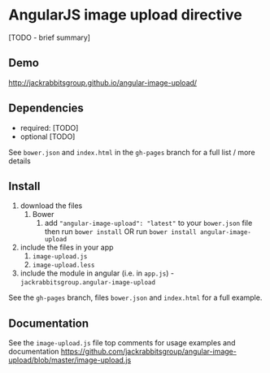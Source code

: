 # AngularJS image upload directive

[TODO - brief summary]

## Demo
http://jackrabbitsgroup.github.io/angular-image-upload/

## Dependencies
- required:
	[TODO]
- optional
	[TODO]

See `bower.json` and `index.html` in the `gh-pages` branch for a full list / more details

## Install
1. download the files
	1. Bower
		1. add `"angular-image-upload": "latest"` to your `bower.json` file then run `bower install` OR run `bower install angular-image-upload`
2. include the files in your app
	1. `image-upload.js`
	2. `image-upload.less`
3. include the module in angular (i.e. in `app.js`) - `jackrabbitsgroup.angular-image-upload`

See the `gh-pages` branch, files `bower.json` and `index.html` for a full example.


## Documentation
See the `image-upload.js` file top comments for usage examples and documentation
https://github.com/jackrabbitsgroup/angular-image-upload/blob/master/image-upload.js